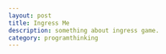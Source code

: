 ```yaml
---
layout: post
title: Ingress Me
description: something about ingress game.
category: programthinking
---
```

